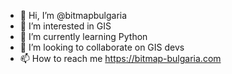 - 👋 Hi, I’m @bitmapbulgaria
- 👀 I’m interested in GIS
- 🌱 I’m currently learning Python
- 💞️ I’m looking to collaborate on GIS devs
- 📫 How to reach me https://bitmap-bulgaria.com

<!---
bitmapbulgaria/bitmapbulgaria is a ✨ special ✨ repository because its `README.md` (this file) appears on your GitHub profile.
You can click the Preview link to take a look at your changes.
--->
